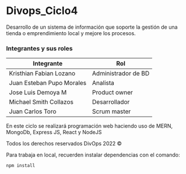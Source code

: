 # Divops_Ciclo4
Desarrollo de un sistema de información que soporte la gestión de una tienda o emprendimiento local y mejore los procesos.

### Integrantes y sus roles


| Integrante | Rol |
|------------|-----|
|Kristhian Fabian Lozano  |Administrador de BD|
|Juan Esteban Pupo Morales |Analista|
|Jose Luis Demoya M |Product owner|
|Michael Smith Collazos |Desarrollador|
|Juan Carlos Toro|Scrum master| 

En este ciclo se realizará programación web haciendo uso de MERN, MongoDb, Express JS, React y NodeJS


Todos los derechos reservados DivOps 2022 &copy;

Para trabaja en local, recuerden instalar dependencias con el comando:
	
	npm install

